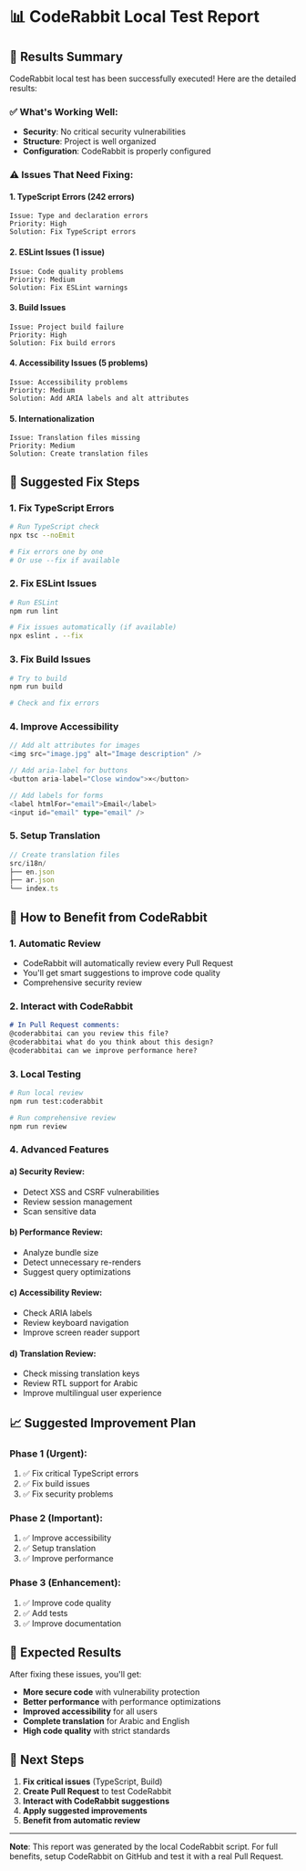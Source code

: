 # 📊 CodeRabbit Local Test Report

## 🎯 Results Summary

CodeRabbit local test has been successfully executed! Here are the detailed results:

### ✅ What's Working Well:
- **Security**: No critical security vulnerabilities
- **Structure**: Project is well organized
- **Configuration**: CodeRabbit is properly configured

### ⚠️ Issues That Need Fixing:

#### 1. **TypeScript Errors (242 errors)**
```
Issue: Type and declaration errors
Priority: High
Solution: Fix TypeScript errors
```

#### 2. **ESLint Issues (1 issue)**
```
Issue: Code quality problems
Priority: Medium
Solution: Fix ESLint warnings
```

#### 3. **Build Issues**
```
Issue: Project build failure
Priority: High
Solution: Fix build errors
```

#### 4. **Accessibility Issues (5 problems)**
```
Issue: Accessibility problems
Priority: Medium
Solution: Add ARIA labels and alt attributes
```

#### 5. **Internationalization**
```
Issue: Translation files missing
Priority: Medium
Solution: Create translation files
```

## 🔧 Suggested Fix Steps

### 1. Fix TypeScript Errors
```bash
# Run TypeScript check
npx tsc --noEmit

# Fix errors one by one
# Or use --fix if available
```

### 2. Fix ESLint Issues
```bash
# Run ESLint
npm run lint

# Fix issues automatically (if available)
npx eslint . --fix
```

### 3. Fix Build Issues
```bash
# Try to build
npm run build

# Check and fix errors
```

### 4. Improve Accessibility
```typescript
// Add alt attributes for images
<img src="image.jpg" alt="Image description" />

// Add aria-label for buttons
<button aria-label="Close window">×</button>

// Add labels for forms
<label htmlFor="email">Email</label>
<input id="email" type="email" />
```

### 5. Setup Translation
```typescript
// Create translation files
src/i18n/
├── en.json
├── ar.json
└── index.ts
```

## 🚀 How to Benefit from CodeRabbit

### 1. **Automatic Review**
- CodeRabbit will automatically review every Pull Request
- You'll get smart suggestions to improve code quality
- Comprehensive security review

### 2. **Interact with CodeRabbit**
```markdown
# In Pull Request comments:
@coderabbitai can you review this file?
@coderabbitai what do you think about this design?
@coderabbitai can we improve performance here?
```

### 3. **Local Testing**
```bash
# Run local review
npm run test:coderabbit

# Run comprehensive review
npm run review
```

### 4. **Advanced Features**

#### a) Security Review:
- Detect XSS and CSRF vulnerabilities
- Review session management
- Scan sensitive data

#### b) Performance Review:
- Analyze bundle size
- Detect unnecessary re-renders
- Suggest query optimizations

#### c) Accessibility Review:
- Check ARIA labels
- Review keyboard navigation
- Improve screen reader support

#### d) Translation Review:
- Check missing translation keys
- Review RTL support for Arabic
- Improve multilingual user experience

## 📈 Suggested Improvement Plan

### Phase 1 (Urgent):
1. ✅ Fix critical TypeScript errors
2. ✅ Fix build issues
3. ✅ Fix security problems

### Phase 2 (Important):
1. ✅ Improve accessibility
2. ✅ Setup translation
3. ✅ Improve performance

### Phase 3 (Enhancement):
1. ✅ Improve code quality
2. ✅ Add tests
3. ✅ Improve documentation

## 🎯 Expected Results

After fixing these issues, you'll get:
- **More secure code** with vulnerability protection
- **Better performance** with performance optimizations
- **Improved accessibility** for all users
- **Complete translation** for Arabic and English
- **High code quality** with strict standards

## 🚀 Next Steps

1. **Fix critical issues** (TypeScript, Build)
2. **Create Pull Request** to test CodeRabbit
3. **Interact with CodeRabbit suggestions**
4. **Apply suggested improvements**
5. **Benefit from automatic review**

---

**Note**: This report was generated by the local CodeRabbit script. For full benefits, setup CodeRabbit on GitHub and test it with a real Pull Request.
